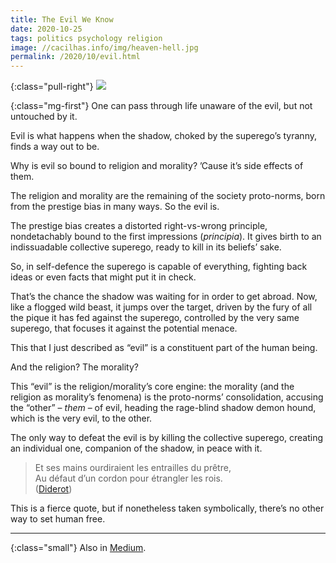 ```yaml
---
title: The Evil We Know
date: 2020-10-25
tags: politics psychology religion
image: //cacilhas.info/img/heaven-hell.jpg
permalink: /2020/10/evil.html
---
```

[diderot]: https://dicocitations.lemonde.fr/citations/citation-5488.php
[medium]: https://cacilhas.medium.com/the-evil-we-know-db3272664b93

{:class="pull-right"} <img src="{{{ image }}}" />

{:class="mg-first"} One can pass through life unaware of the evil, but not
untouched by it.

Evil is what happens when the shadow, choked by the superego’s tyranny, finds a
way out to be.

Why is evil so bound to religion and morality? ’Cause it’s side effects of them.

The religion and morality are the remaining of the society proto-norms, born
from the prestige bias in many ways. So the evil is.

The prestige bias creates a distorted right-vs-wrong principle, nondetachably
bound to the first impressions (_principia_). It gives birth to an indissuadable
collective superego, ready to kill in its beliefs’ sake.

So, in self-defence the superego is capable of everything, fighting back ideas
or even facts that might put it in check.

That’s the chance the shadow was waiting for in order to get abroad. Now, like a
flogged wild beast, it jumps over the target, driven by the fury of all the
pique it has fed against the superego, controlled by the very same superego,
that focuses it against the potential menace.

This that I just described as “evil” is a constituent part of the human being.

And the religion? The morality?

This “evil” is the religion/morality’s core engine: the morality (and the
religion as morality’s fenomena) is the proto-norms’ consolidation, accusing
the “other” – _them_ – of evil, heading the rage-blind shadow demon hound, which
is the very evil, to the other.

The only way to defeat the evil is by killing the collective superego, creating
an individual one, companion of the shadow, in peace with it.

> Et ses mains ourdiraient les entrailles du prêtre,<br/>
> Au défaut d’un cordon pour étrangler les rois.<br/>
> ([Diderot][diderot])

This is a fierce quote, but if nonetheless taken symbolically, there’s no other
way to set human free.

-----

{:class="small"} Also in [Medium][medium].
